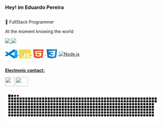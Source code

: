 ### Hey! im Eduardo Pereira
##
<p>🔭 FullStack Programmer</p>
<p>
At the moment knowing the world</p> 
 <div>
  <a href="https://github.com/Eduardo007-lang">
  <img height="180em" src="https://github-readme-stats.vercel.app/api?username=Eduardo007-lang&show_icons=true&theme=highcontrast&include_all_commits=true&count_private=true"/>
  <img height="180em" src="https://github-readme-stats.vercel.app/api/top-langs/?username=Eduardo007-lang&layout=compact&langs_count=7&theme=highcontrast"/>
 
</div>
  
<!--  <img align="right" alt="yoda"  src="https://giphy.com/gifs/moodman-j0eRJzyW7XjMpu1Pqd">  -->

  <div style="display: inline_block"><br>
   <img align="center" alt="vscode" height="30" width="40" src="https://raw.githubusercontent.com/devicons/devicon/9f4f5cdb393299a81125eb5127929ea7bfe42889/icons/vscode/vscode-original.svg">
  <img align="center" alt="Js" height="30" width="40" src="https://raw.githubusercontent.com/devicons/devicon/master/icons/javascript/javascript-plain.svg">
  <img align="center" alt="HTML" height="30" width="40" src="https://raw.githubusercontent.com/devicons/devicon/master/icons/html5/html5-original.svg">
  <img align="center" alt="CSS" height="30" width="40" src="https://raw.githubusercontent.com/devicons/devicon/master/icons/css3/css3-original.svg">
  <img align="center" alt="Node.js" height="30" width="40" src="https://cdn.jsdelivr.net/gh/devicons/devicon/icons/nodejs/nodejs-plain.svg">
</div>
  
 ##

  <div>
   <p><strong>Electronic contact: </strong><p>
    <a href="mailto:eduardo.ads2018@gmail.com" target="_blank"><img  height="30" width="30" src="https://img.icons8.com/color/512/gmail-new.png"></a> 
   <a href="https://www.linkedin.com/in/eduardo-pereira-silva-9b4976160/"target="_blank"><img height="30" width="40"  src="https://cdn.jsdelivr.net/gh/devicons/devicon/icons/linkedin/linkedin-original.svg"></a>
 
  ![Snake animation](https://github.com/Eduardo007-lang/Eduardo007-lang/blob/output/github-contribution-grid-snake.svg)
  </div>


